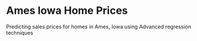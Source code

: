 # Ames Iowa Home Prices
Predicting sales prices for homes in Ames, Iowa using Advanced regression techniques
